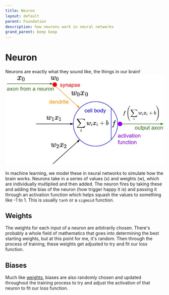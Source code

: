 ```yaml
---
title: Neuron
layout: default
parent: Foundation
description: how neurons work in neural networks
grand_parent: beep boop
---
```


# Neuron

Neurons are exactly what they sound like, the things in our brain!
![Diagram of a neuron](./neuron_model.jpeg)

In machine learning, we model these in neural networks to simulate how the brain works. Neurons take in a series of values (x) and weights (w), which are individually multiplied and then added. The neuron fires by taking these and adding the bias of the neuron (how trigger happy it is) and passing it through an activation function which helps squash the values to something like -1 to 1. This is usually `tanh` or a `sigmoid` function.

## Weights

The weights for each input of a neuron are arbitrarily chosen. There's probably a whole field of mathematics that goes into determining the best starting weights, but at this point for me, it's random. Then through the process of training, these weights get adjusted to try and fit our loss function.

## Biases

Much like [weights](#weights), biases are also randomly chosen and updated throughout the training process to try and adjust the activation of that neuron to fit our loss function.
